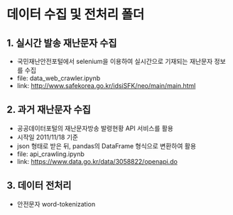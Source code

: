 # 데이터 수집 및 전처리 폴더
## 1. 실시간 발송 재난문자 수집
- 국민재난안전포털에서 selenium을 이용하여 실시간으로 기재되는 재난문자 정보를 수집
- file: data_web_crawler.ipynb
- link: http://www.safekorea.go.kr/idsiSFK/neo/main/main.html
## 2. 과거 재난문자 수집
- 공공데이터포털의 재난문자방송 발령현황 API 서비스를 활용
- 시작일 2011/11/18 기준
- json 형태로 받은 뒤, pandas의 DataFrame 형식으로 변환하여 활용
- file: api_crawling.ipynb
- link: https://www.data.go.kr/data/3058822/openapi.do
## 3. 데이터 전처리
- 안전문자 word-tokenization
